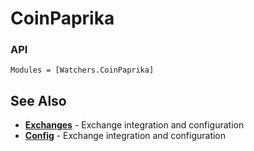 <!--
category: "exchanges"
difficulty: "intermediate"
topics: [exchanges]
last_updated: "2025-10-04"
-->

# CoinPaprika

### API
```@autodocs
Modules = [Watchers.CoinPaprika]
```


## See Also

- **[Exchanges](../../exchanges.md)** - Exchange integration and configuration
- **[Config](../../config.md)** - Exchange integration and configuration
